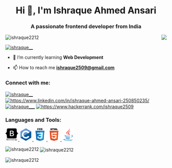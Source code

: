 <h1 align="center">Hi 👋, I'm Ishraque Ahmed Ansari </h1>
<h3 align="center">A passionate frontend developer from India</h3>
<img align="right" src="https://agencypartner.com/wp-content/uploads/2022/05/91382-web-development.gif">

<p align="left"> <img src="https://komarev.com/ghpvc/?username=ishraque2212&label=Profile%20views&color=0e75b6&style=flat" alt="ishraque2212" /> </p>

<p align="left"> <a href="https://twitter.com/ishraque__" target="blank"><img src="https://img.shields.io/twitter/follow/ishraque__?logo=twitter&style=for-the-badge" alt="ishraque__" /></a> </p>

- 🌱 I’m currently learning **Web Development**

- 📫 How to reach me **ishraque2509@gmail.com**

<h3 align="left">Connect with me:</h3>
<p align="left">
<a href="https://twitter.com/ishraque__" target="blank"><img align="center" src="https://raw.githubusercontent.com/rahuldkjain/github-profile-readme-generator/master/src/images/icons/Social/twitter.svg" alt="ishraque__" height="30" width="40" /></a>
<a href="https://linkedin.com/in/https://www.linkedin.com/in/ishraque-ahmed-ansari-250850235/" target="blank"><img align="center" src="https://raw.githubusercontent.com/rahuldkjain/github-profile-readme-generator/master/src/images/icons/Social/linked-in-alt.svg" alt="https://www.linkedin.com/in/ishraque-ahmed-ansari-250850235/" height="30" width="40" /></a>
<a href="https://instagram.com/ishraque___" target="blank"><img align="center" src="https://raw.githubusercontent.com/rahuldkjain/github-profile-readme-generator/master/src/images/icons/Social/instagram.svg" alt="ishraque___" height="30" width="40" /></a>
<a href="https://www.hackerrank.com/https://www.hackerrank.com/ishraque2509" target="blank"><img align="center" src="https://raw.githubusercontent.com/rahuldkjain/github-profile-readme-generator/master/src/images/icons/Social/hackerrank.svg" alt="https://www.hackerrank.com/ishraque2509" height="30" width="40" /></a>
</p>

<h3 align="left">Languages and Tools:</h3>
<p align="left"> <a href="https://getbootstrap.com" target="_blank" rel="noreferrer"> <img src="https://raw.githubusercontent.com/devicons/devicon/master/icons/bootstrap/bootstrap-plain-wordmark.svg" alt="bootstrap" width="40" height="40"/> </a> <a href="https://www.cprogramming.com/" target="_blank" rel="noreferrer"> <img src="https://raw.githubusercontent.com/devicons/devicon/master/icons/c/c-original.svg" alt="c" width="40" height="40"/> </a> <a href="https://www.w3schools.com/css/" target="_blank" rel="noreferrer"> <img src="https://raw.githubusercontent.com/devicons/devicon/master/icons/css3/css3-original-wordmark.svg" alt="css3" width="40" height="40"/> </a> <a href="https://www.w3.org/html/" target="_blank" rel="noreferrer"> <img src="https://raw.githubusercontent.com/devicons/devicon/master/icons/html5/html5-original-wordmark.svg" alt="html5" width="40" height="40"/> </a> <a href="https://www.java.com" target="_blank" rel="noreferrer"> <img src="https://raw.githubusercontent.com/devicons/devicon/master/icons/java/java-original.svg" alt="java" width="40" height="40"/> </a> </p>

<p><img align="left" src="https://github-readme-stats.vercel.app/api/top-langs?username=ishraque2212&show_icons=true&locale=en&layout=compact" alt="ishraque2212" /></p>

<p>&nbsp;<img align="center" src="https://github-readme-stats.vercel.app/api?username=ishraque2212&show_icons=true&locale=en" alt="ishraque2212" /></p>

<p><img align="center" src="https://github-readme-streak-stats.herokuapp.com/?user=ishraque2212&" alt="ishraque2212" /></p>
